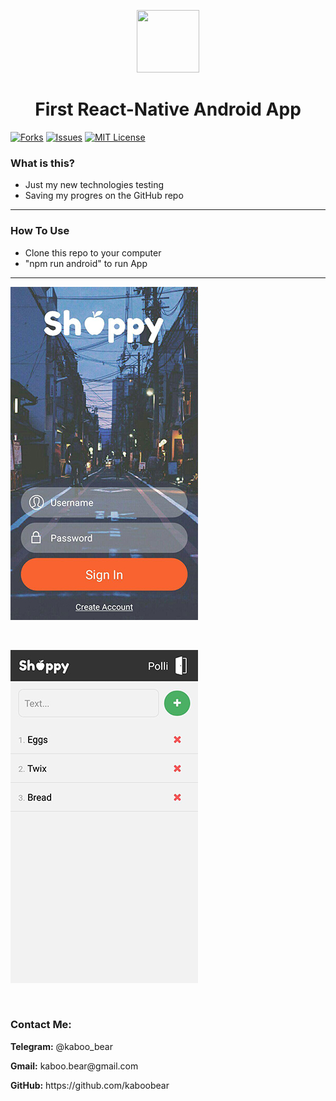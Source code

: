 <p align="center">
    <img src="https://img.icons8.com/bubbles/100/000000/rocket.png" width="100" height="100">
</p>

<h1 align="center">First React-Native Android App</h1>

[![Forks][forks-shield]][forks-url]
[![Issues][issues-shield]][issues-url]
[![MIT License][license-shield]][license-url]

### What is this?

- Just my new technologies testing
- Saving my progres on the GitHub repo

<hr>

### How To Use

- Clone this repo to your computer
- "npm run android" to run App

<hr>

![Layout](kaboo3.jpg)

<br>

![Layout](kaboo4.jpg)

<br>

<h3>Contact Me:</h3>

<div>
    <p><b>Telegram:</b> @kaboo_bear </p>
</div>

<div>
    <p><b>Gmail:</b> kaboo.bear@gmail.com </p>
</div>

<div>
    <p><b>GitHub:</b> https://github.com/kaboobear</p>
</div>

[forks-shield]: https://img.shields.io/github/forks/kaboobear/React-Native?style=flat-square
[forks-url]: https://github.com/kaboobear/React-Native/network/members
[issues-shield]: https://img.shields.io/github/issues/kaboobear/React-Native.svg?style=flat-square
[issues-url]: https://github.com/kaboobear/React-Native/issues
[license-shield]: https://img.shields.io/github/license/kaboobear/React-Native.svg?style=flat-square
[license-url]: https://github.com/kaboobear/React-Native/blob/master/LICENSE.txt

